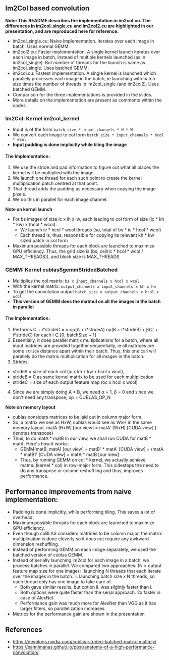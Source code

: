 ## Im2Col based convolution

**Note: This README describes the implementation in im2col.cu. The differences in im2col_single.cu and im2col2.cu are highlighted in our presentation, and are reproduced here for reference:**
* im2col_single.cu: Naive implementation. Iterates over each image in batch. Uses normal GEMM.
* im2col2.cu: Faster implementation. A single kernel launch iterates over each image in batch, instead of multiple kernels launched (as in im2col_single). But number of threads for the launch is same as im2col_single. Uses batched GEMM.
* im2col.cu: Fastest implementation. A single kernel is launched which parallely processes each image in the batch, ie launching with batch size times the number of threads in im2col_single (and im2col2). Uses batched GEMM.
* Comparison for the three implementations is provided in the slides.
* More details on the implementation are present as comments within the codes.

### Im2Col: Kernel im2col_kernel
* Input is of the form `batch_size * input_channels * H * W`
* We convert each image to col form `batch_size * input_channels * hcol * wcol`
* **Input padding is done implicitly while tiling the image**

#### The Implementation:
1. We use the stride and pad information to figure out what all places the kernel will be multiplied with the image.
2. We launch one thread for each such point to create the kernel multiplication patch centred at that point.
3. That thread adds the padding as necessary when copying the image pixels.
4. We do this in parallel for each image channel.

**Note on kernel launch**
* For bs images of size ic x ih x iw, each leading to col form of size (ic * kh * kw) x (hcol * wcol):
  - We launch ic * hcol * wcol threads (so, total of bs * ic * hcol * wcol)
  - Each thread is, thus, responsible for copying its relevant kh * kw sized patch in col form
* Maximum possible threads for each block are launched to maximize GPU efficiency. Thus, the grid size is (bs, ceil(ic * hcol * wcol / MAX_THREADS)), and block size is MAX_THREADS

### GEMM: Kernel cublasSgemmStridedBatched
* Multiplies the col matrix: `bs x input_channels x hcol x wcol`
* With the kernel matrix: `output_channels x input_channels x kh x hw`
* To get the convolution output `batch_size x output_channels x hcol x wcol`
* **This version of GEMM does the matmul on all the images in the batch in parallel**

#### The Implementation:
1. Performs C + i\*strideC = α op(A + i\*strideA) op(B + i\*strideB) + β(C + i\*strideC) for each i ∈ [0, batchSize − 1]
2. Essentially, it does parallel matrix multiplications for a batch, where all input matrices are provided together sequentially, ie all matrices are some `stride` distance apart within their batch. Thus, this one call will parallely do the matrix multiplication for all images in the batch.
3. Strides:
  - strideA = size of each col (ic x kh x kw x hcol x wcol), 
  - strideB = 0 as same kernel matrix to be used for each multiplication
  - strideC = size of each output feature map (oc x hcol x wcol)
4. Since we are simply doing A * B, we need α = 1, β = 0 and since we don't need any transpose, op = CUBLAS_OP_N

**Note on memory layout**
* cublas considers matrices to be laid out in column major form.
* So, a matrix we see as HxW, cublas would see as WxH in the same memory layout. matA (HxW) [our view] = matA' (WxH) [CUDA view] \(' denotes transpose\)
* Thus, to do matA * matB in our view, we shall run CUDA for matB * matA. Here's how it works:
  - GEMM(matB, matA) [our view] = matB' * matA' [CUDA view] = (matA * matB)' [CUDA view] = matA * matB [our view]
  - Thus, by running GEMM on col * kernel, we actually achieve matmul(kernel * col) in row-major form. This sidesteps the need to do any transpose or column reshuffling and thus, improves performance.


## Performance improvements from naive implementation:
* Padding is done implicitly, while performing tiling. This saves a lot of overhead.
* Maximum possible threads for each block are launched to maximize GPU efficiency.
* Even though cuBLAS considers matrices to be column major, the matrix multiplication is done cleverly so it does not require any awkward dimension reshuffling.
* Instead of performing GEMM on each image separately, we used the batched version of cublas GEMM.
* Instead of serially launching im2col for each image in a batch, we process batches in parallel. We compared two approaches: (N = output feature map size for one image)
i. launching N threads that each iterate over the images in the batch.
ii. launching batch size x N threads, so each thread only has one image to take care of.
  - Both gave similar results, but option ii. was slightly faster than i.
  - Both options were quite faster than the serial approach. 2x faster in case of AlexNet.
  - Performance gain was much more for AlexNet than VGG as it has larger filters, so parallelization increases.
* Metrics for the performance gain are shown in the presentation

## References
* https://devblogs.nvidia.com/cublas-strided-batched-matrix-multiply/
* https://sahnimanas.github.io/post/anatomy-of-a-high-performance-convolution/
